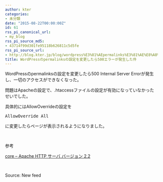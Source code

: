 ```yaml
---
author: kter
categories:
- 未分類
date: "2015-08-22T00:00:00Z"
id: 61
rss_pi_canonical_url:
- my_blog
rss_pi_source_md5:
- 43714f99d301fe95118b626811c5d5fe
rss_pi_source_url:
- http://blog.kter.jp/blog/wordpress%E3%81%AEpermalinks%E3%81%AE%E8%A8%AD%E5%AE%9A%E3%82%92%E5%A4%89%E6%9B%B4%E3%81%97%E3%81%9F%E3%82%89500%E3%82%A8%E3%83%A9%E3%83%BC%E3%81%8C%E7%99%BA%E7%94%9F%E3%81%97%E3%81%9F%E4%BB%B6/
title: WordPressのpermalinksの設定を変更したら500エラーが発生した件
---
```

WordPressのpermalinksの設定を変更したら500 Internal Server Errorが発生し、一切のアクセスができなくなった。

問題はApacheの設定で、.htaccessファイルの設定が有効になっていなかったせいでした。

具体的にはAllowOverrideの設定を

<pre class="lang:default decode:true ">AllowOverride All</pre>

に変更したらページが表示されるようになりました。

&nbsp;

参考

<a href="http:&#047;&#047;httpd.apache.org&#047;docs&#047;2.2&#047;ja&#047;mod&#047;core.html#allowoverride" target="_blank">core &#8211; Apache HTTP サーバ バージョン 2.2</a>

&nbsp;

Source: New feed
